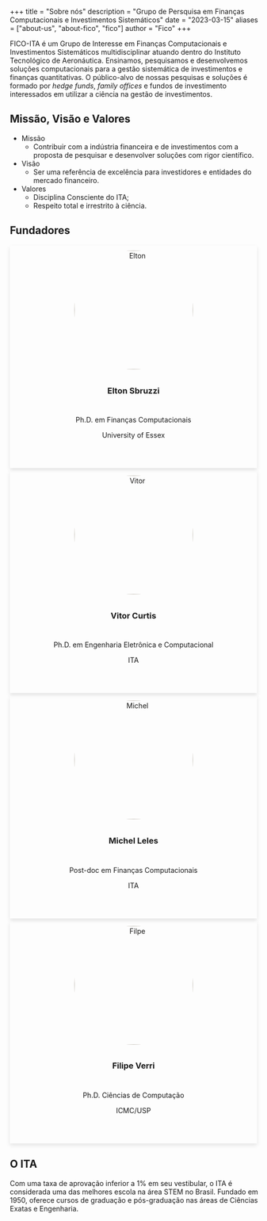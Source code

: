 +++
title = "Sobre nós"
description = "Grupo de Persquisa em Finanças Computacionais e Investimentos Sistemáticos"
date = "2023-03-15"
aliases = ["about-us", "about-fico", "fico"]
author = "Fico"
+++

FICO-ITA é um Grupo de Interesse em Finanças Computacionais e Investimentos Sistemáticos multidisciplinar atuando dentro do Instituto Tecnológico de Aeronáutica. Ensinamos, pesquisamos e desenvolvemos soluções computacionais para a gestão sistemática de investimentos e finanças quantitativas. O público-alvo de nossas pesquisas e soluções é formado por *hedge funds*, *family offices* e fundos de investimento interessados em utilizar a ciência na gestão de investimentos.

## Missão, Visão e Valores

- Missão
  - Contribuir com a indústria financeira e de investimentos com a proposta de pesquisar e desenvolver soluções com rigor científico.
- Visão
  - Ser uma referência de excelência para investidores e entidades do mercado financeiro.
- Valores
  - Disciplina Consciente do ITA;
  - Respeito total e irrestrito à ciência.

## Fundadores

<style>
.card {
  box-shadow: 0 4px 8px 0 rgba(0, 0, 0, 0.1);
  margin: 0 5px 5px 0;
  text-align: center;

  display: flex;
  flex-direction: column;
  justify-content: space-between;
  align-items: center;

  flex-basis: 0;
  flex-grow: 1;
}

.card:hover {
  opacity: 0.9;
}

.card img {
  border-radius: 50%;
  filter: sepia(15%);

  padding: 10px;
  width: 15rem;
  margin: 0 auto;
}

.card .person-diploma {
  margin: 10px 0;
}

.card .person-links {
  margin: 14px 0 20px 0;
}

.card .person-links a {
  text-decoration: none;
  font-size: 1.5rem;
}
</style>

<div class="listfounders">
  <div class="card">
    <div class="person-img">
      <img src="/img/team/elton.jpg" alt="Elton"><h3>Elton Sbruzzi</h3>
    </div>
    <div class="person-diploma">
      <p>Ph.D. em Finanças Computacionais</p>
      <p>University of Essex</p>
    </div>
    <div class="person-links">
      <a href="https://www.linkedin.com/in/eltonsbruzzi/" target="_blank"><i class="fa-brands fa-linkedin"></i></a>
    </div>
  </div>

  <div class="card">
    <div class="person-img">
      <img src="/img/team/vitor.png" alt="Vitor"><h3>Vitor Curtis</h3>
    </div>
    <div class="person-diploma">
      <p>Ph.D. em Engenharia Eletrônica e Computacional</p>
      <p>ITA</p>
    </div>
    <div class="person-links">
      <a href="https://www.linkedin.com/in/vitor-curtis/" target="_blank"><i class="fa-brands fa-linkedin"></i></a>
    </div>
  </div>

  <div class="card">
    <div class="person-img">
      <img src="/img/team/michel.jpg" alt="Michel"><h3>Michel Leles</h3>
    </div>
    <div class="person-diploma">
      <p>Post-doc em Finanças Computacionais</p>
      <p>ITA</p>
    </div>
    <div class="person-links">
      <a href="https://www.linkedin.com/in/michel-leles/" target="_blank"><i class="fa-brands fa-linkedin"></i></a>
    </div>
  </div>

  <div class="card">
    <div class="person-img">
      <img src="/img/team/filipe.jpg" alt="Filpe"><h3>Filipe Verri</h3>
    </div>
    <div class="person-diploma">
      <p>Ph.D. Ciências de Computação</p>
      <p>ICMC/USP</p>
    </div>
    <div class="person-links">
      <a href="https://www.linkedin.com/in/filipe-verri-01bba6181/" target="_blank"><i class="fa-brands fa-linkedin"></i></a>
    </div>
  </div>
</div>

## O ITA

Com uma taxa de aprovação inferior a 1% em seu vestibular, o ITA é considerada uma das melhores escola na área STEM no Brasil. Fundado em 1950, oferece cursos de graduação e pós-graduação nas áreas de Ciências Exatas e Engenharia.
